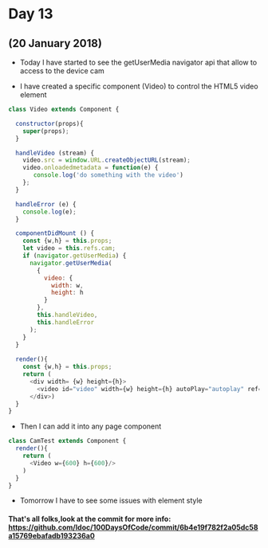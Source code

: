 # Day 13
## (20 January 2018)

* Today I have started to see the getUserMedia navigator api that allow to access to the device cam

* I have created a specific component (Video) to control the HTML5 video element

```javascript
class Video extends Component {

  constructor(props){
    super(props);
  }

  handleVideo (stream) {
    video.src = window.URL.createObjectURL(stream);
    video.onloadedmetadata = function(e) {
       console.log('do something with the video')
    };
  }

  handleError (e) {
    console.log(e);
  }

  componentDidMount () {
    const {w,h} = this.props;
    let video = this.refs.cam;
    if (navigator.getUserMedia) {
      navigator.getUserMedia(
        { 
          video: {
            width: w,
            height: h 
          }
        },
        this.handleVideo,
        this.handleError
      );
    } 
  }
  
  render(){
    const {w,h} = this.props;
    return (
      <div width= {w} height={h}>
        <video id="video" width={w} height={h} autoPlay="autoplay" ref="cam"></video>
      </div>)
  }
}
```

* Then I can add it into any page component

```javascript
class CamTest extends Component {
  render(){
    return (
      <Video w={600} h={600}/>
    )
  }
}
```

* Tomorrow I have to see some issues with element style

#### That's all folks,look at the commit for more info: https://github.com/ldoc/100DaysOfCode/commit/6b4e19f782f2a05dc58a15769ebafadb193236a0
